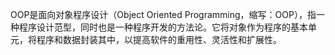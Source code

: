 OOP是面向对象程序设计（Object Oriented Programming，缩写：OOP），指一种程序设计范型，同时也是一种程序开发的方法论。它将对象作为程序的基本单元，将程序和数据封装其中，以提高软件的重用性、灵活性和扩展性。